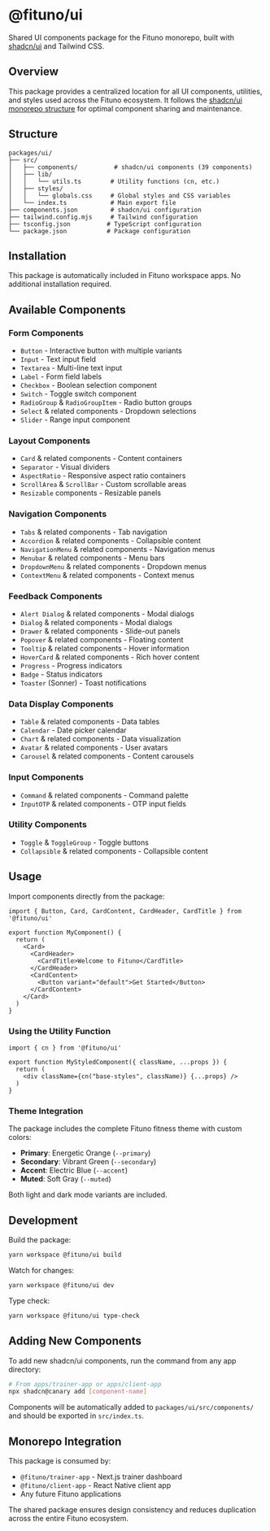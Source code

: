 # @fituno/ui

Shared UI components package for the Fituno monorepo, built with [shadcn/ui](https://ui.shadcn.com) and Tailwind CSS.

## Overview

This package provides a centralized location for all UI components, utilities, and styles used across the Fituno ecosystem. It follows the [shadcn/ui monorepo structure](https://ui.shadcn.com/docs/monorepo) for optimal component sharing and maintenance.

## Structure

```
packages/ui/
├── src/
│   ├── components/          # shadcn/ui components (39 components)
│   ├── lib/
│   │   └── utils.ts        # Utility functions (cn, etc.)
│   ├── styles/
│   │   └── globals.css     # Global styles and CSS variables
│   └── index.ts            # Main export file
├── components.json         # shadcn/ui configuration
├── tailwind.config.mjs     # Tailwind configuration
├── tsconfig.json          # TypeScript configuration
└── package.json           # Package configuration
```

## Installation

This package is automatically included in Fituno workspace apps. No additional installation required.

## Available Components

### Form Components
- `Button` - Interactive button with multiple variants
- `Input` - Text input field
- `Textarea` - Multi-line text input
- `Label` - Form field labels
- `Checkbox` - Boolean selection component
- `Switch` - Toggle switch component
- `RadioGroup` & `RadioGroupItem` - Radio button groups
- `Select` & related components - Dropdown selections
- `Slider` - Range input component

### Layout Components
- `Card` & related components - Content containers
- `Separator` - Visual dividers
- `AspectRatio` - Responsive aspect ratio containers
- `ScrollArea` & `ScrollBar` - Custom scrollable areas
- `Resizable` components - Resizable panels

### Navigation Components
- `Tabs` & related components - Tab navigation
- `Accordion` & related components - Collapsible content
- `NavigationMenu` & related components - Navigation menus
- `Menubar` & related components - Menu bars
- `DropdownMenu` & related components - Dropdown menus
- `ContextMenu` & related components - Context menus

### Feedback Components
- `Alert Dialog` & related components - Modal dialogs
- `Dialog` & related components - Modal dialogs
- `Drawer` & related components - Slide-out panels
- `Popover` & related components - Floating content
- `Tooltip` & related components - Hover information
- `HoverCard` & related components - Rich hover content
- `Progress` - Progress indicators
- `Badge` - Status indicators
- `Toaster` (Sonner) - Toast notifications

### Data Display Components
- `Table` & related components - Data tables
- `Calendar` - Date picker calendar
- `Chart` & related components - Data visualization
- `Avatar` & related components - User avatars
- `Carousel` & related components - Content carousels

### Input Components
- `Command` & related components - Command palette
- `InputOTP` & related components - OTP input fields

### Utility Components
- `Toggle` & `ToggleGroup` - Toggle buttons
- `Collapsible` & related components - Collapsible content

## Usage

Import components directly from the package:

```tsx
import { Button, Card, CardContent, CardHeader, CardTitle } from '@fituno/ui'

export function MyComponent() {
  return (
    <Card>
      <CardHeader>
        <CardTitle>Welcome to Fituno</CardTitle>
      </CardHeader>
      <CardContent>
        <Button variant="default">Get Started</Button>
      </CardContent>
    </Card>
  )
}
```

### Using the Utility Function

```tsx
import { cn } from '@fituno/ui'

export function MyStyledComponent({ className, ...props }) {
  return (
    <div className={cn("base-styles", className)} {...props} />
  )
}
```

### Theme Integration

The package includes the complete Fituno fitness theme with custom colors:

- **Primary**: Energetic Orange (`--primary`)
- **Secondary**: Vibrant Green (`--secondary`)
- **Accent**: Electric Blue (`--accent`)
- **Muted**: Soft Gray (`--muted`)

Both light and dark mode variants are included.

## Development

Build the package:
```bash
yarn workspace @fituno/ui build
```

Watch for changes:
```bash
yarn workspace @fituno/ui dev
```

Type check:
```bash
yarn workspace @fituno/ui type-check
```

## Adding New Components

To add new shadcn/ui components, run the command from any app directory:

```bash
# From apps/trainer-app or apps/client-app
npx shadcn@canary add [component-name]
```

Components will be automatically added to `packages/ui/src/components/` and should be exported in `src/index.ts`.

## Monorepo Integration

This package is consumed by:
- `@fituno/trainer-app` - Next.js trainer dashboard
- `@fituno/client-app` - React Native client app
- Any future Fituno applications

The shared package ensures design consistency and reduces duplication across the entire Fituno ecosystem. 